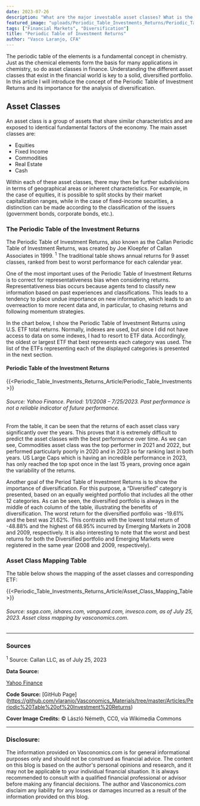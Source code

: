 ```yaml
---
date: 2023-07-26
description: "What are the major investable asset classes? What is the Periodic Table of Investment Returns and how to use it?"
featured_image: "uploads/Periodic_Table_Investments_Returns/Periodic_Table_Investments_Returns_Cover.png"
tags: ["Financial Markets", "Diversification"]
title: "Periodic Table of Investment Returns"
author: "Vasco Laranjo, CFA"
---
```

The periodic table of the elements is a fundamental concept in chemistry. Just as the chemical elements form the basis for many applications in chemistry, so do asset classes in finance. Understanding the different asset classes that exist in the financial world is key to a solid, diversified portfolio. In this article I will introduce the concept of the Periodic Table of Investment Returns and its importance for the analysis of diversification.

## Asset Classes

An asset class is a group of assets that share similar characteristics and are exposed to identical fundamental factors of the economy. The main asset classes are:

- Equities
- Fixed Income
- Commodities
- Real Estate
- Cash

Within each of these asset classes, there may then be further subdivisions in terms of geographical areas or inherent characteristics. For example, in the case of equities, it is possible to split stocks by their market capitalization ranges, while in the case of fixed-income securities, a distinction can be made according to the classification of the issuers (government bonds, corporate bonds, etc.).

### The Periodic Table of the Investment Returns

The Periodic Table of Investment Returns, also known as the Callan Periodic Table of Investment Returns, was created by Joe Kloepfer of Callan Associates in 1999. <sup>1</sup> The traditional table shows annual returns for 9 asset classes, ranked from best to worst performance for each calendar year.

One of the most important uses of the Periodic Table of Investment Returns is to correct for representativeness bias when considering returns. Representativeness bias occurs because agents tend to classify new information based on past experiences and classifications. This leads to a tendency to place undue importance on new information, which leads to an overreaction to more recent data and, in particular, to chasing returns and following momentum strategies.

In the chart below, I show the Periodic Table of Investment Returns using U.S. ETF total returns. Normally, indexes are used, but since I did not have access to data on some indexes, I had to resort to ETF data. Accordingly, the oldest or largest ETF that best represents each category was used. The list of the ETFs representing each of the displayed categories is presented in the next section. 

#### Periodic Table of the Investment Returns

{{<Periodic_Table_Investments_Returns_Article/Periodic_Table_Investments>}}

###### Source: Yahoo Finance. Period: 1/1/2008 – 7/25/2023. Past performance is not a reliable indicator of future performance.

From the table, it can be seen that the returns of each asset class vary significantly over the years. This proves that it is extremely difficult to predict the asset classes with the best performance over time. As we can see, Commodities asset class was the top performer in 2021 and 2022, but performed particularly poorly in 2020 and in 2023 so far ranking last in both years. US Large Caps which is having an incredible performance in 2023, has only reached the top spot once in the last 15 years, proving once again the variability of the returns.

Another goal of the Period Table of Investment Returns is to show the importance of diversification. For this purpose, a “Diversified” category is presented, based on an equally weighted portfolio that includes all the other 12 categories. As can be seen, the diversified portfolio is always in the middle of each column of the table, illustrating the benefits of diversification. The worst return for the diversified portfolio was -19.61% and the best was 21.62%. This contrasts with the lowest total return of -48.88% and the highest of 68.95% incurred by Emerging Markets in 2008 and 2009, respectively. It is also interesting to note that the worst and best returns for both the Diversified portfolio and Emerging Markets were registered in the same year (2008 and 2009, respectively).

### Asset Class Mapping Table

The table below shows the mapping of the asset classes and corresponding ETF:

{{<Periodic_Table_Investments_Returns_Article/Asset_Class_Mapping_Table>}}

###### Source: ssga.com, ishares.com, vanguard.com, invesco.com, as of July 25, 2023. Asset class mapping by vasconomics.com.

---
### Sources

<sup>1</sup> Source: Callan LLC, as of July 25, 2023

**Data Source:** 

[Yahoo Finance](https://www.yahoofinance.com/)

**Code Source:** [GitHub Page] (https://github.com/vlaranjo/Vasconomics_Materials/tree/master/Articles/Periodic%20Table%20of%20Investment%20Returns)

**Cover Image Credits:**  © László Németh, CC0, via Wikimedia Commons

---
### Disclosure: 

The information provided on Vasconomics.com is for general informational purposes only and should not be construed as financial advice. The content on this blog is based on the author's personal opinions and research, and it may not be applicable to your individual financial situation. It is always recommended to consult with a qualified financial professional or advisor before making any financial decisions. The author and Vasconomics.com disclaim any liability for any losses or damages incurred as a result of the information provided on this blog.